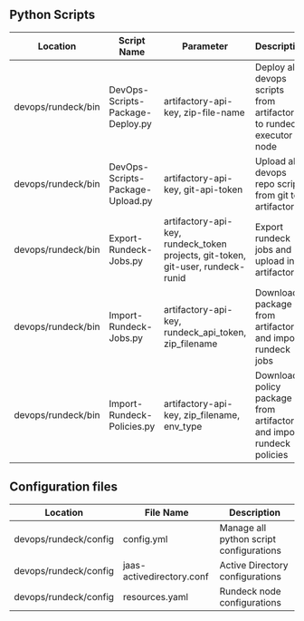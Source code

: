 ## Python Scripts
| Location | Script Name |  Parameter | Description |
|----------|-------------|-------------|-------------|
| devops/rundeck/bin | DevOps-Scripts-Package-Deploy.py | artifactory-api-key, zip-file-name | Deploy all devops scripts from artifactory to rundeck executor node |
| devops/rundeck/bin | DevOps-Scripts-Package-Upload.py | artifactory-api-key, git-api-token | Upload all devops repo scripts from git to artifactory |
| devops/rundeck/bin | Export-Rundeck-Jobs.py | artifactory-api-key, rundeck_token projects, git-token, git-user, rundeck-runid | Export rundeck jobs and upload in artifactory |
| devops/rundeck/bin | Import-Rundeck-Jobs.py | artifactory-api-key, rundeck_api_token, zip_filename | Download package from artifactory and import rundeck jobs |
| devops/rundeck/bin | Import-Rundeck-Policies.py | artifactory-api-key, zip_filename, env_type | Download policy package from artifactory and import rundeck policies |

## Configuration files
| Location | File Name |  Description |
|----------|-------------|-------------|
| devops/rundeck/config | config.yml | Manage all python script configurations |
| devops/rundeck/config | jaas-activedirectory.conf | Active Directory configurations |
| devops/rundeck/config | resources.yaml | Rundeck node configurations |
